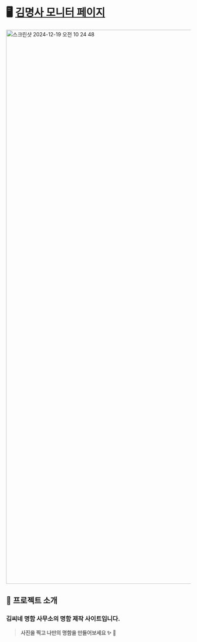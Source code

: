 # 🖥 [김명사 모니터 페이지](https://kimsoffice.netlify.app) 

<img width="1512" alt="스크린샷 2024-12-19 오전 10 24 48" src="https://github.com/user-attachments/assets/6a5fd195-2148-4d9b-9a0e-741e18d4979e" />

## 📂 프로젝트 소개

### **김씨네 명함 사무소의 명함 제작 사이트입니다.**

> **사진을 찍고 나만의 명함을 만들어보세요 ✨** 💫
